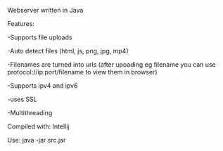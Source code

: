 Webserver written in Java

Features:

-Supports file uploads

-Auto detect files (html, js, png, jpg, mp4)

-Filenames are turned into urls (after upoading eg filename you can use protocol://ip:port/filename to view them in browser)

-Supports ipv4 and ipv6

-uses SSL

-Multithreading

Compiled with:
Intellij

Use:
java -jar src.jar
